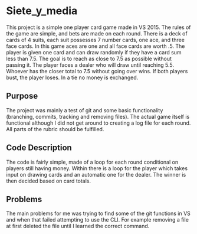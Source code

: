 # Siete_y_media
This project is a simple one player card game made in VS 2015. The rules of the game are simple, and bets are made on each round.
There is a deck of cards of 4 suits, 
each suit possesses 7 number cards, one ace, and three face cards. In this game aces are one and all face cards are worth .5. The 
player is given one card and can draw randomly if they have a card sum less than 7.5. The goal is to reach as close to 7.5 as possible 
without passing it. The player faces a dealer who will draw until reaching 5.5. Whoever has the closer total to 7.5 without going over 
wins. If both players bust, the player loses. In a tie no money is exchanged.

## Purpose
The project was mainly a test of git and some basic functionality (branching, commits, tracking and removing files). The actual game itself
is functional although I did not get around to creating a log file for each round. All parts of the rubric should be fulfilled.


## Code Description
The code is fairly simple, made of a loop for each round conditional on players still having money. Within there is a loop for the player 
which takes input on drawing cards and an automatic one for the dealer. The winner is then decided based on card totals.

## Problems
The main problems for me was trying to find some of the git functions in VS and when that failed attempting to use the CLI. For example 
removing a file at first deleted the file until I learned the correct command. 
